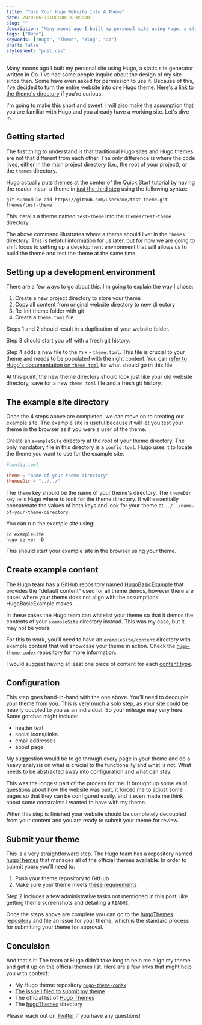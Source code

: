 ```yaml
---
title: "Turn Your Hugo Website Into A Theme"
date: 2020-06-10T00:00:00-05:00
slug: ""
description: "Many moons ago I built my personal site using Hugo, a static site generator written in Go. I've had many people inquire about the design of my site since then. Some have even asked for permission to use it. Because of this, I've decided to turn the entire website into one Hugo theme that can be used easily. Here's how I did it."
tags: ["Hugo"]
keywords: ["Hugo", "Theme", "Blog", "Go"]
draft: false
stylesheet: "post.css"
---
```

 
Many moons ago I built my personal site using Hugo, a static site generator written in Go. I've had some people inquire about the design of my site since then. Some have even asked for permission to use it. Because of this, I've decided to turn the entire website into one Hugo theme. [Here's a link to the theme's directory](https://github.com/jakewies/hugo-theme-codex) if you're curious.

I'm going to make this short and sweet. I will also make the assumption that you are familiar with Hugo and you already have a working site. Let's dive in.

## Getting started

The first thing to understand is that traditional Hugo sites and Hugo themes are not that different from each other. The only difference is where the code lives, either in the main project directory (i.e., the root of your project), or the `themes` directory. 

Hugo actually puts themes at the center of the [Quick Start](https://gohugo.io/getting-started/quick-start) tutorial by having the reader install a theme in [just the third step](https://gohugo.io/getting-started/quick-start/#step-3-add-a-theme) using the following syntax:

```
git submodule add https://github.com/username/test-theme.git themes/test-theme
```

<warning>This installs a theme named `test-theme` into the `themes/test-theme` directory.</warning>

The above command illustrates where a theme should live: in the `themes` directory. This is helpful information for us later, but for now we are going to shift focus to setting up a development environment that will allows us to build the theme and test the theme at the same time.

## Setting up a development environment

There are a few ways to go about this. I'm going to explain the way I chose:

1. Create a new project directory to store your theme
2. Copy all content from original website directory to new directory
3. Re-init theme folder with git
4. Create a `theme.toml` file


Steps 1 and 2 should result in a duplication of your website folder. 

Step 3 should start you off with a fresh git history.

Step 4 adds a new file to the mix - `theme.toml`. This file is crucial to your theme and needs to be populated with the right content. You can [refer to Hugo's documentation on `theme.toml`](https://github.com/gohugoio/hugoThemes#themetoml) for what should go in this file.

At this point, the new theme directory should look just like your old website directory, save for a new `theme.toml` file and a fresh git history.

## The example site directory

Once the 4 steps above are completed, we can move on to creating our example site. The example site is useful because it will let you test your theme in the browser as if you were a user of the theme. 

Create an `exampleSite` directory at the root of your theme directory. The only mandatory file in this directory is a `config.toml`. Hugo uses it to locate the theme you want to use for the example site.

```toml
#config.toml

theme = "name-of-your-theme-directory"
themesDir = "../../"
```

The `theme` key should be the name of your theme's directory. The `themeDir` key tells Hugo where to look for the theme directory. It will essentially concatenate the values of both keys and look for your theme at `../../name-of-your-theme-directory`. 

You can run the example site using:

```
cd exampleSite
hugo server -D
```

This should start your example site in the browser using your theme.

## Create example content

The Hugo team has a GitHub repository named [HugoBasicExample](https://github.com/gohugoio/HugoBasicExample) that provides the "default content" used for all theme demos, however there are cases where your theme does not align with the assumptions HugoBasicExample makes. 

In these cases the Hugo team can whitelist your theme so that it demos the contents of your `exampleSite` directory instead. This was my case, but it may not be yours. 

For this to work, you'll need to have an `exampleSite/content` directory with example content that will showcase your theme in action. Check the [`hugo-theme-codex`](https://github.com/jakewies/hugo-theme-codex/tree/master/exampleSite) repository for more information.

I would suggest having at least one piece of content for each [content type](https://gohugo.io/content-management/types/#readout).

## Configuration 

This step goes hand-in-hand with the one above. You'll need to decouple your theme from you. This is very much a solo step, as your site could be heavily coupled to you as an individual. So your mileage may vary here.  Some gotchas might include:

- header text
- social icons/links
- email addresses
- about page

My suggestion would be to go through every page in your theme and do a heavy analysis on what is crucial to the functionality and what is not. What needs to be abstracted away into configuration and what can stay. 

This was the longest part of the process for me. It brought up some valid questions about how the website was built, it forced me to adjust some pages so that they can be configured easily, and it even made me think about some constraints I wanted to have with my theme.

When this step is finished your website should be completely decoupled from your content and you are ready to submit your theme for review.

## Submit your theme

This is a very straightforward step. The Hugo team has a repository named [hugoThemes](https://github.com/gohugoio/hugoThemes) that manages all of the official themes available. In order to submit yours you'll need to:

1. Push your theme repository to GitHub
2. Make sure your theme meets [these requirements](https://github.com/gohugoio/hugoThemes#adding-a-theme-to-the-list)

<warning>Step 2 includes a few administrative tasks not mentioned in this post, like getting theme screenshots and detailing a `README`.</warning>

Once the steps above are complete you can go to the [hugoThemes repository](https://github.com/gohugoio/hugoThemes) and file an issue for your theme, which is the standard process for submitting your theme for approval. 

## Conculsion 

And that's it! The team at Hugo didn't take long to help me align my theme and get it up on the official themes list. Here are a few links that might help you with context:

- My Hugo theme repository [`hugo-theme-codex`](https://github.com/jakewies/hugo-theme-codex)
- [The issue I filed to submit my theme](https://github.com/gohugoio/hugoThemes/issues/863)
- The official list of [Hugo Themes](https://themes.gohugo.io)
- The [hugoThemes](https://github.com/gohugoio/hugoThemes) directory

Please reach out on [Twitter](https://twitter.com/jakewies) if you have any questions!
